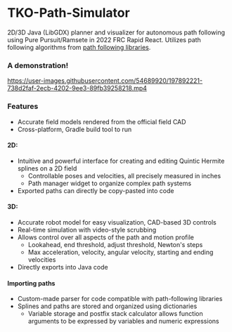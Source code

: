 # TKO-Path-Simulator

2D/3D Java (LibGDX) planner and visualizer for autonomous path following using Pure Pursuit/Ramsete in 2022 FRC Rapid React. Utilizes path following algorithms from [path following libraries](https://github.com/MittyRobotics/path-following).

### A demonstration!


https://user-images.githubusercontent.com/54689920/197892221-738d2faf-2ecb-4202-9ee3-89fb39258218.mp4


### Features

* Accurate field models rendered from the official field CAD
* Cross-platform, Gradle build tool to run

#### 2D:
* Intuitive and powerful interface for creating and editing Quintic Hermite splines on a 2D field
  * Controllable poses and velocities, all precisely measured in inches
  * Path manager widget to organize complex path systems
* Exported paths can directly be copy-pasted into code

#### 3D:
* Accurate robot model for easy visualization, CAD-based 3D controls
* Real-time simulation with video-style scrubbing
* Allows control over all aspects of the path and motion profile
  * Lookahead, end threshold, adjust threshold, Newton's steps
  * Max acceleration, velocity, angular velocity, starting and ending velocities
* Directly exports into Java code

#### Importing paths
* Custom-made parser for code compatible with path-following libraries
* Splines and paths are stored and organized using dictionaries
  * Variable storage and postfix stack calculator allows function arguments to be expressed by variables and numeric expressions

